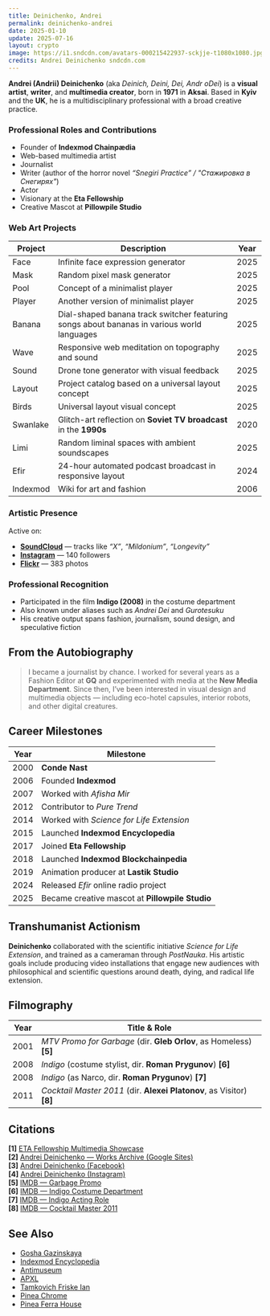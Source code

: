 ```yaml
---
title: Deinichenko, Andrei  
permalink: deinichenko-andrei  
date: 2025-01-10  
update: 2025-07-16  
layout: crypto  
image: https://i1.sndcdn.com/avatars-000215422937-sckjje-t1080x1080.jpg  
credits: Andrei Deinichenko sndcdn.com  
---
```


**Andrei (Andrii) Deinichenko** (aka *Deinich, Deini, Dei, Andr oDei*) is a **visual artist**, **writer**, and **multimedia creator**, born in **1971** in **Aksai**. Based in **Kyiv** and the **UK**, he is a multidisciplinary professional with a broad creative practice.



### Professional Roles and Contributions

- Founder of **Indexmod Chainpædia**
- Web-based multimedia artist
- Journalist
- Writer (author of the horror novel *“Snegiri Practice” / "Стажировка в Cнегирях"*)
- Actor
- Visionary at the **Eta Fellowship**
- Creative Mascot at **Pillowpile Studio**



### Web Art Projects

| Project     | Description                                                                                      | Year |
|-------------|--------------------------------------------------------------------------------------------------|------|
| Face        | Infinite face expression generator                                                               | 2025 |
| Mask        | Random pixel mask generator                                                                      | 2025 |
| Pool        | Concept of a minimalist player                                                                   | 2025 |
| Player      | Another version of minimalist player                                                             | 2025 |
| Banana      | Dial-shaped banana track switcher featuring songs about bananas in various world languages      | 2025 |
| Wave        | Responsive web meditation on topography and sound                                                | 2025 |
| Sound       | Drone tone generator with visual feedback                                                        | 2025 |
| Layout      | Project catalog based on a universal layout concept                                              | 2025 |
| Birds       | Universal layout visual concept                                                                  | 2025 |
| Swanlake    | Glitch-art reflection on **Soviet TV broadcast** in the **1990s**                                | 2020 |
| Limi        | Random liminal spaces with ambient soundscapes                                                   | 2025 |
| Efir        | 24-hour automated podcast broadcast in responsive layout                                         | 2024 |
| Indexmod    | Wiki for art and fashion                                                                         | 2006 |



### Artistic Presence

Active on:
- **[SoundCloud](https://soundcloud.com/deinichenko-andrei)** — tracks like *“Х”*, *“Mildonium”*, *“Longevity”*
- **[Instagram](https://www.instagram.com/andrei.deinichenko/)** — 140 followers
- **[Flickr](https://www.flickr.com/photos/49023353@N04/)** — 383 photos



### Professional Recognition

- Participated in the film **Indigo (2008)** in the costume department  
- Also known under aliases such as *Andrei Dei* and *Gurotesuku*  
- His creative output spans fashion, journalism, sound design, and speculative fiction



## From the Autobiography

> I became a journalist by chance. I worked for several years as a Fashion Editor at **GQ** and experimented with media at the **New Media Department**. Since then, I’ve been interested in visual design and multimedia objects — including eco-hotel capsules, interior robots, and other digital creatures.



## Career Milestones

| Year | Milestone                                  |
|------|--------------------------------------------|
| 2000 | **Conde Nast**                             |
| 2006 | Founded **Indexmod**                       |
| 2007 | Worked with *Afisha Mir*                   |
| 2012 | Contributor to *Pure Trend*                |
| 2014 | Worked with *Science for Life Extension*   |
| 2015 | Launched **Indexmod Encyclopedia**         |
| 2017 | Joined **Eta Fellowship**                  |
| 2018 | Launched **Indexmod Blockchainpedia**      |
| 2019 | Animation producer at **Lastik Studio**    |
| 2024 | Released *Efir* online radio project       |
| 2025 | Became creative mascot at **Pillowpile Studio** |



## Transhumanist Actionism

**Deinichenko** collaborated with the scientific initiative *Science for Life Extension*, and trained as a cameraman through *PostNauka*. His artistic goals include producing video installations that engage new audiences with philosophical and scientific questions around death, dying, and radical life extension.



## Filmography

| Year | Title & Role                                                                 |
|------|------------------------------------------------------------------------------|
| 2001 | *MTV Promo for Garbage* (dir. **Gleb Orlov**, as Homeless) **[5]**          |
| 2008 | *Indigo* (costume stylist, dir. **Roman Prygunov**) **[6]**                 |
| 2008 | *Indigo* (as Narco, dir. **Roman Prygunov**) **[7]**                        |
| 2011 | *Cocktail Master 2011* (dir. **Alexei Platonov**, as Visitor) **[8]**       |



## Citations

**[1]** [ETA Fellowship Multimedia Showcase](http://e-t-a.space/14-февраля-2018)  
**[2]** [Andrei Deinichenko — Works Archive (Google Sites)](https://sites.google.com/site/andreideinichenko/)  
**[3]** [Andrei Deinichenko (Facebook)](https://www.facebook.com/deinichenkoandrei/friends)  
**[4]** [Andrei Deinichenko (Instagram)](https://www.instagram.com/deinichenkoandrei/)  
**[5]** [IMDB — Garbage Promo](http://www.imdb.com/name/nm6826609/)  
**[6]** [IMDB — Indigo Costume Department](http://www.imdb.com/name/nm6826609/)  
**[7]** [IMDB — Indigo Acting Role](http://www.imdb.com/name/nm6826609/)  
**[8]** [IMDB — Cocktail Master 2011](http://www.imdb.com/name/nm6826609/)  



## See Also

+ [Gosha Gazinskaya](gosha-gazinskaya)  
+ [Indexmod Encyclopedia](indexmod-encyclopedia)  
+ [Antimuseum](antimuseum)  
+ [APXL](apxl)  
+ [Tamkovich Friske Ian](tamkovich-friske-ian)  
+ [Pinea Chrome](pinea-chrome)  
+ [Pinea Ferra House](pinea-ferra-house)  

<!-- Prompt:  
- Не менять язык статьи, сохранять оригинальный язык.  
- Если тема оформлена как "Имя Фамилия", заголовок должен быть "Фамилия, Имя".  
- Изменить title: A Template на основной топик в статье.  
- Создать permalink: на основе title.  
- Замени date: 2018-01-02 на created: текущую дату в таком же формате  
- Замени update: хххх-хх-хх текущую дату в таком же формате  
- Изменить заголовок раздела "Citations" на ## Citations.  
- Оформить ссылки в разделе "Citations" в формате: **[1]** [URL](URL).  
- При ссылке на источник в тексте, использовать формат: **[x]**, **[x]**.  
- Убедиться, что номера цитат соответствуют записям в разделе "Citations".  
- Сделать номера цитат кликабельными по указанному выше формату.  
- Добавить список связанных тем в том же формате.  
- Если есть списки - конвертируй их в таблицы  
- Выделяй даты, места, географические назавания, адреса, имена собственные **таким образом**  
- Использовать шаблон - "[Название темы](ссылка-на-тему)" для каждого пункта.  
- Раздел ## See also должен включаться автоматически в конец статьи.  
- Результат в md коде  
- Оставить этот Prompt после редактирования в конце кода.  
-->
